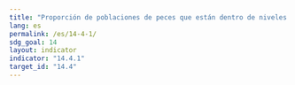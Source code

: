 ```yaml
---
title: "Proporción de poblaciones de peces que están dentro de niveles biológicamente sostenibles"
lang: es
permalink: /es/14-4-1/
sdg_goal: 14
layout: indicator
indicator: "14.4.1"
target_id: "14.4"
---
```


